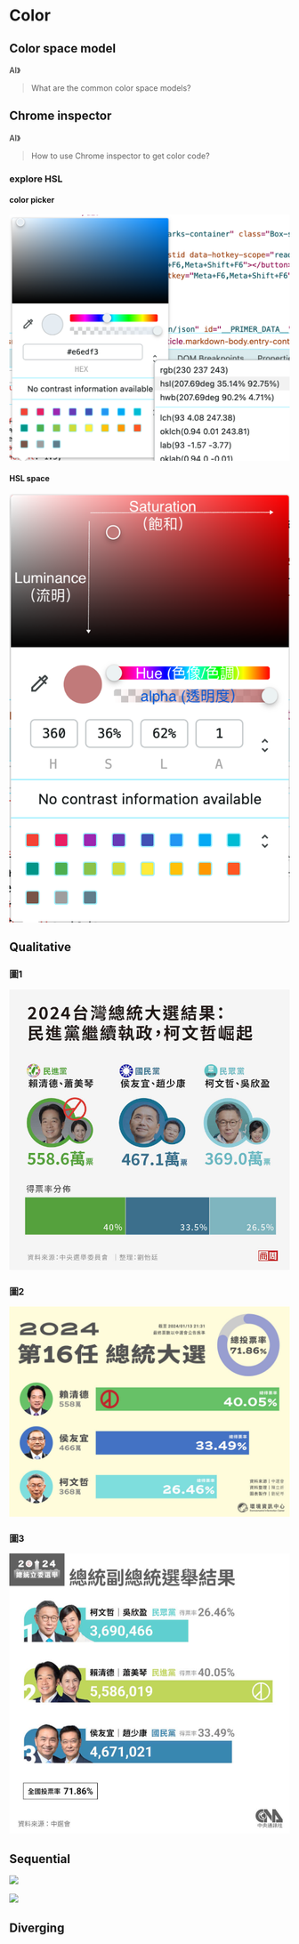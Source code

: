 # Color

## Color space model

AI》
> What are the common color space models?

## Chrome inspector

AI》
> How to use Chrome inspector to get color code?

### explore HSL

#### color picker

![](../img/2024-04-09-11-05-48.png)

#### HSL space

![](../img/2024-04-09-11-08-40.png)

## Qualitative

### 圖1

![圖1](../img/2024-presidential-election-1.jpg)

### 圖2

![圖2](../img/2024-presidential-election-2.jpg)


### 圖3

![圖3](../img/2024-presidential-election-3.jpeg)


## Sequential 

![](../img/on-a-losing-streak.jpg)

![](../img/glp-1.jpg)

## Diverging